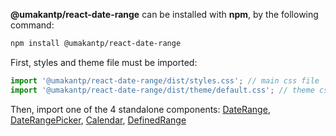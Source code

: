 **@umakantp/react-date-range** can be installed with **npm**, by the following command:

```bash static 
npm install @umakantp/react-date-range
```

First, styles and theme file must be imported:

```js static 
import '@umakantp/react-date-range/dist/styles.css'; // main css file
import '@umakantp/react-date-range/dist/theme/default.css'; // theme css file
```

Then, import one of the 4 standalone components: [DateRange](#daterange), [DateRangePicker](#daterangepicker), [Calendar](#calendar), [DefinedRange](#definedrange)
